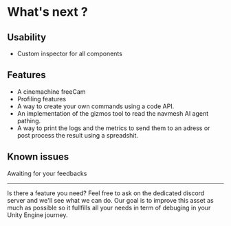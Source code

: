 # What's next ? 

## Usability 
- Custom inspector for all components 

## Features
- A cinemachine freeCam
- Profiling features
- A way to create your own commands using a code API.
- An implementation of the gizmos tool to read the navmesh AI agent pathing.
- A way to print the logs and the metrics to send them to an adress or post process the result using a spreadshit.

## Known issues
Awaiting for your feedbacks

___
Is there a feature you need? Feel free to ask on the dedicated discord server and we'll see what we can do. Our goal is to improve this asset as much as possible so it fullfills all your needs in term of debuging in your Unity Engine journey.